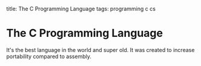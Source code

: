 title: The C Programming Language
tags: programming c cs

# The C Programming Language

It's the best language in the world and super old. It was created to increase portability compared to assembly.
